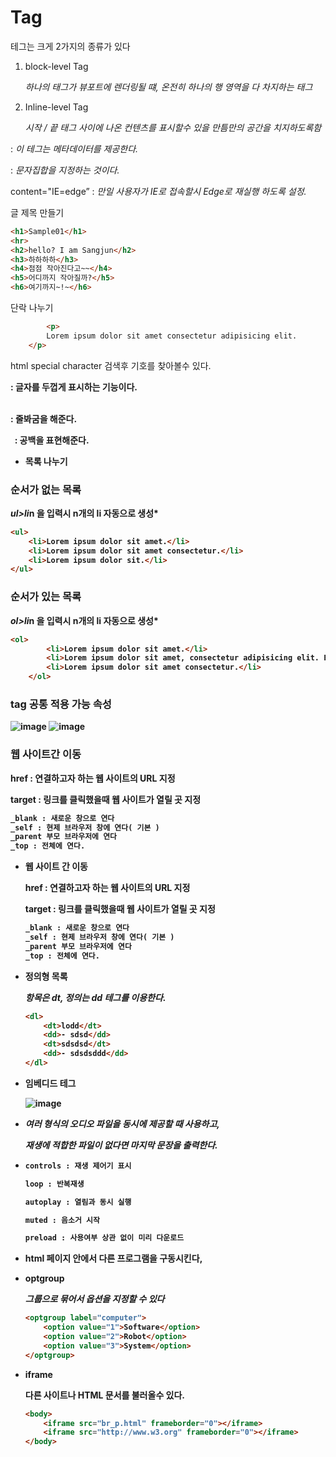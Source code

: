 # Tag
테그는 크게 2가지의 종류가 있다

1. block-level Tag
    
    *하나의 태그가 뷰포트에 렌더링될 떄, 온전히 하나의 행 영역을 다 차지하는 태그* 
    
2. Inline-level Tag
    
    *시작 / 끝 태그 사이에 나온 컨텐츠를 표시할수 있을 만틈만의 공간을 치지하도록함*
    

<meta> : *이 테그는 메타데이터를 제공한다.*

<meta charset="UTF-8"> : *문자집합을 지정하는 것이다.*

content="IE=edge” : *만일 사용자가 IE로 접속할시 Edge로 재실행 하도록 설정.*

글 제목 만들기

```html
<h1>Sample01</h1>
<hr>
<h2>hello? I am Sangjun</h2>
<h3>하하하하</h3>
<h4>점점 작아진다고~~</h4>
<h5>어디까지 작아질까?</h5>
<h6>여기까지~!~</h6>
```

단락 나누기

```html
		<p>
        Lorem ipsum dolor sit amet consectetur adipisicing elit.
    </p>
```

html special character 검색후 기호를 찾아볼수 있다.

<b> : 글자를 두껍게 표시하는 기능이다.

<br> : 줄봐굼을 해준다.

&nbsp; : 공백을 표현해준다.

- 목록 나누기
    
### 순서가 없는 목록  

*ul>li*n 을 입력시 n개의 li 자동으로 생성*

```html
<ul>
    <li>Lorem ipsum dolor sit amet.</li>
    <li>Lorem ipsum dolor sit amet consectetur.</li>
    <li>Lorem ipsum dolor sit.</li>
</ul>
```
    

### 순서가 있는 목록  

*ol>li*n 을 입력시 n개의 li 자동으로 생성*

```html
<ol>
        <li>Lorem ipsum dolor sit amet.</li>
        <li>Lorem ipsum dolor sit amet, consectetur adipisicing elit. Eum, esse!</li>
        <li>Lorem ipsum dolor sit amet consectetur.</li>
    </ol>
```
### tag 공통 적용 가능 속성
![image](https://user-images.githubusercontent.com/88135939/181699126-84646246-b79a-46f1-91c0-15e928e71877.png)
![image](https://user-images.githubusercontent.com/88135939/181699188-6c0e2e05-b70c-4844-80e8-762989ed40b7.png)  

  
### 웹 사이트간 이동
href : 연결하고자 하는 웹 사이트의 URL 지정

target : 링크를 클릭했을때 웹 사이트가 열릴 곳 지정

```html
_blank : 새로운 창으로 연다
_self : 현제 브라우저 창에 연다( 기본 )
_parent 부모 브라우저에 연다
_top : 전체에 연다.
```  

- 웹 사이트 간 이동
    
    href : 연결하고자 하는 웹 사이트의 URL 지정
    
    target : 링크를 클릭했을때 웹 사이트가 열릴 곳 지정
    
    ```html
    _blank : 새로운 창으로 연다
    _self : 현제 브라우저 창에 연다( 기본 )
    _parent 부모 브라우저에 연다
    _top : 전체에 연다.
    ```
    

- 정의형 목록
    
    *항목은 dt, 정의는 dd 테그를 이용한다.*
    
    ```html
    <dl>
        <dt>lodd</dt>
        <dd>- sdsd</dd>
        <dt>sdsdsd</dt>
        <dd>- sdsdsddd</dd>
    </dl>
    ```
    

- 임베디드 테그
    
    ![image](https://user-images.githubusercontent.com/88135939/182309628-1d2496c8-a406-4970-bc94-4064c0d374fc.png)
    

- <source>
    
    *여러 형식의 오디오 파일을 동시에 제공할 때 사용하고,*
    
    *재생에 적합한 파일이 없다면 마지막 문장을 출력한다.*
    

- <audio> 속성
    
    ```html
    controls : 재생 제어기 표시
    
    loop : 반복재생
    
    autoplay : 열림과 동시 실행
    
    muted : 음소거 시작
    
    preload : 사용여부 상관 없이 미리 다운로드
    ```
    

- <imbed>
    
    html 페이지 안에서 다른 프로그램을 구동시킨다,
    

- optgroup
    
    *그룹으로 묶어서 옵션을 지정할 수 있다*
    
    ```html
    <optgroup label="computer">
        <option value="1">Software</option>
        <option value="2">Robot</option>
        <option value="3">System</option>
    </optgroup>
    ```
    
- iframe
    
    다른 사이트나 HTML 문서를 불러올수 있다.
    
    ```html
    <body>
        <iframe src="br_p.html" frameborder="0"></iframe>
        <iframe src="http://www.w3.org" frameborder="0"></iframe>
    </body>
    ```
